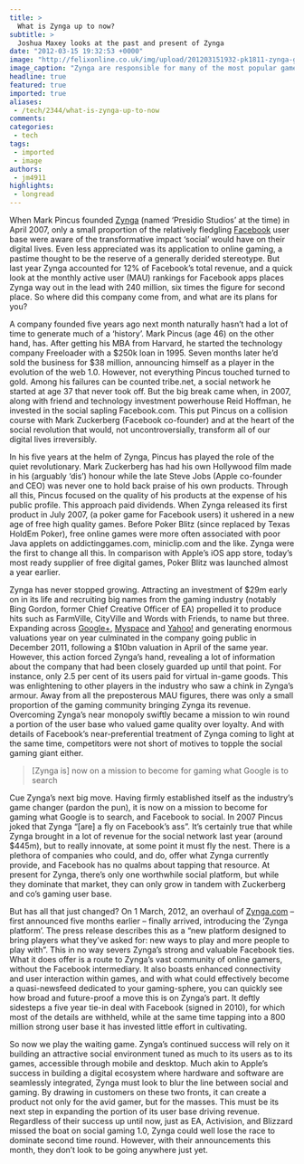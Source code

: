 ```yaml
---
title: >
  What is Zynga up to now?
subtitle: >
  Joshua Maxey looks at the past and present of Zynga
date: "2012-03-15 19:32:53 +0000"
image: "http://felixonline.co.uk/img/upload/201203151932-pk1811-zynga-games.jpg"
image_caption: "Zynga are responsible for many of the most popular games on Facebook"
headline: true
featured: true
imported: true
aliases:
 - /tech/2344/what-is-zynga-up-to-now
comments:
categories:
 - tech
tags:
 - imported
 - image
authors:
 - jm4911
highlights:
 - longread
---
```


When Mark Pincus founded [Zynga](http://Zynga.com) (named ‘Presidio Studios’ at the time) in April 2007, only a small proportion of the relatively fledgling [Facebook](http://www.facebook.com) user base were aware of the transformative impact ‘social’ would have on their digital lives. Even less appreciated was its application to online gaming, a pastime thought to be the reserve of a generally derided stereotype. But last year Zynga accounted for 12% of Facebook’s total revenue, and a quick look at the monthly active user (MAU) rankings for Facebook apps places Zynga way out in the lead with 240 million, six times the figure for second place. So where did this company come from, and what are its plans for you?

A company founded five years ago next month naturally hasn’t had a lot of time to generate much of a ‘history’. Mark Pincus (age 46) on the other hand, has. After getting his MBA from Harvard, he started the technology company Freeloader with a $250k loan in 1995. Seven months later he’d sold the business for $38 million, announcing himself as a player in the evolution of the web 1.0. However, not everything Pincus touched turned to gold. Among his failures can be counted tribe.net, a social network he started at age 37 that never took off. But the big break came when, in 2007, along with friend and technology investment powerhouse Reid Hoffman, he invested in the social sapling Facebook.com. This put Pincus on a collision course with Mark Zuckerberg (Facebook co-founder) and at the heart of the social revolution that would, not uncontroversially, transform all of our digital lives irreversibly.

In his five years at the helm of Zynga, Pincus has played the role of the quiet revolutionary. Mark Zuckerberg has had his own Hollywood film made in his (arguably ‘dis’) honour while the late Steve Jobs (Apple co-founder and CEO) was never one to hold back praise of his own products. Through all this, Pincus focused on the quality of his products at the expense of his public profile. This approach paid dividends. When Zynga released its first product in July 2007, (a poker game for Facebook users) it ushered in a new age of free high quality games. Before Poker Blitz (since replaced by Texas HoldEm Poker), free online games were more often associated with poor Java applets on addictinggames.com, miniclip.com and the like. Zynga were the first to change all this. In comparison with Apple’s iOS app store, today’s most ready supplier of free digital games, Poker Blitz was launched almost a year earlier.

Zynga has never stopped growing. Attracting an investment of $29m early on in its life and recruiting big names from the gaming industry (notably Bing Gordon, former Chief Creative Officer of EA) propelled it to produce hits such as FarmVille, CityVille and Words with Friends, to name but three. Expanding across [Google+](https://plus.google.com/), [Myspace](http://www.myspace.com) and [Yahoo!](http://www.yahoo.co.uk) and generating enormous valuations year on year culminated in the company going public in December 2011, following a $10bn valuation in April of the same year. However, this action forced Zynga’s hand, revealing a lot of information about the company that had been closely guarded up until that point. For instance, only 2.5 per cent of its users paid for virtual in-game goods. This was enlightening to other players in the industry who saw a chink in Zynga’s armour. Away from all the preposterous MAU figures, there was only a small proportion of the gaming community bringing Zynga its revenue. Overcoming Zynga’s near monopoly swiftly became a mission to win round a portion of the user base who valued game quality over loyalty. And with details of Facebook’s near-preferential treatment of Zynga coming to light at the same time, competitors were not short of motives to topple the social gaming giant either.

> [Zynga is] now on a mission to become for gaming what Google is to search

Cue Zynga’s next big move. Having firmly established itself as the industry’s game changer (pardon the pun), it is now on a mission to become for gaming what Google is to search, and Facebook to social. In 2007 Pincus joked that Zynga “[are] a fly on Facebook’s ass”. It’s certainly true that while Zynga brought in a lot of revenue for the social network last year (around $445m), but to really innovate, at some point it must fly the nest. There is a plethora of companies who could, and do, offer what Zynga currently provide, and Facebook has no qualms about tapping that resource. At present for Zynga, there’s only one worthwhile social platform, but while they dominate that market, they can only grow in tandem with Zuckerberg and co’s gaming user base.

But has all that just changed? On 1 March, 2012, an overhaul of [Zynga.com](http://Zynga.com) – first announced five months earlier – finally arrived, introducing the ‘Zynga platform’. The press release describes this as a “new platform designed to bring players what they’ve asked for: new ways to play and more people to play with”. This in no way severs Zynga’s strong and valuable Facebook ties. What it does offer is a route to Zynga’s vast community of online gamers, without the Facebook intermediary. It also boasts enhanced connectivity and user interaction within games, and with what could effectively become a quasi-newsfeed dedicated to your gaming-sphere, you can quickly see how broad and future-proof a move this is on Zynga’s part. It deftly sidesteps a five year tie-in deal with Facebook (signed in 2010), for which most of the details are withheld, while at the same time tapping into a 800 million strong user base it has invested little effort in cultivating.

So now we play the waiting game. Zynga’s continued success will rely on it building an attractive social environment tuned as much to its users as to its games, accessible through mobile and desktop. Much akin to Apple’s success in building a digital ecosystem where hardware and software are seamlessly integrated, Zynga must look to blur the line between social and gaming. By drawing in customers on these two fronts, it can create a product not only for the avid gamer, but for the masses. This must be its next step in expanding the portion of its user base driving revenue. Regardless of their success up until now, just as EA, Activision, and Blizzard missed the boat on social gaming 1.0, Zynga could well lose the race to dominate second time round. However, with their announcements this month, they don’t look to be going anywhere just yet.
